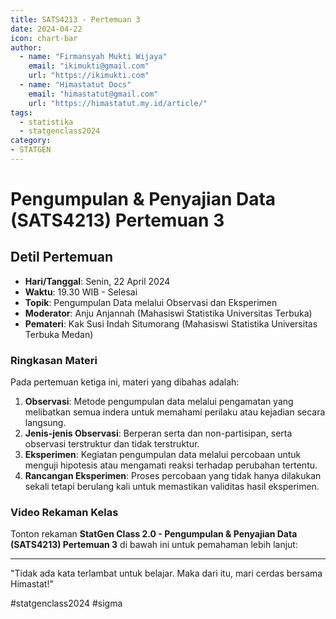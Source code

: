 ```yaml
--- 
title: SATS4213 - Pertemuan 3
date: 2024-04-22
icon: chart-bar
author:
  - name: "Firmansyah Mukti Wijaya"
    email: "ikimukti@gmail.com"
    url: "https://ikimukti.com"
  - name: "Himastatut Docs"
    email: "himastatut@gmail.com"
    url: "https://himastatut.my.id/article/"
tags:
  - statistika
  - statgenclass2024
category: 
- STATGEN
--- 
```


# Pengumpulan & Penyajian Data (SATS4213) Pertemuan 3

## Detil Pertemuan

- **Hari/Tanggal**: Senin, 22 April 2024  
- **Waktu**: 19.30 WIB - Selesai  
- **Topik**: Pengumpulan Data melalui Observasi dan Eksperimen  
- **Moderator**: Anju Anjannah (Mahasiswi Statistika Universitas Terbuka)  
- **Pemateri**: Kak Susi Indah Situmorang (Mahasiswi Statistika Universitas Terbuka Medan)

### Ringkasan Materi
Pada pertemuan ketiga ini, materi yang dibahas adalah:
1. **Observasi**: Metode pengumpulan data melalui pengamatan yang melibatkan semua indera untuk memahami perilaku atau kejadian secara langsung.
2. **Jenis-jenis Observasi**: Berperan serta dan non-partisipan, serta observasi terstruktur dan tidak terstruktur.
3. **Eksperimen**: Kegiatan pengumpulan data melalui percobaan untuk menguji hipotesis atau mengamati reaksi terhadap perubahan tertentu.
4. **Rancangan Eksperimen**: Proses percobaan yang tidak hanya dilakukan sekali tetapi berulang kali untuk memastikan validitas hasil eksperimen.

### Video Rekaman Kelas
Tonton rekaman **StatGen Class 2.0 - Pengumpulan & Penyajian Data (SATS4213) Pertemuan 3** di bawah ini untuk pemahaman lebih lanjut:

<VidStack  
  src="https://www.youtube.com/watch?v=SUrEnAsjQYQ"  
  title="StatGen Class 2.0 - Pengumpulan & Penyajian Data (SATS4213) Pertemuan 3"
/>

--- 

"Tidak ada kata terlambat untuk belajar. Maka dari itu, mari cerdas bersama Himastat!"

#statgenclass2024 #sigma
